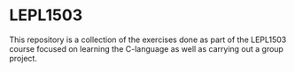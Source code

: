 # LEPL1503

This repository is a collection of the exercises done as part of the LEPL1503 course focused on learning the C-language as well as carrying out a group project.

